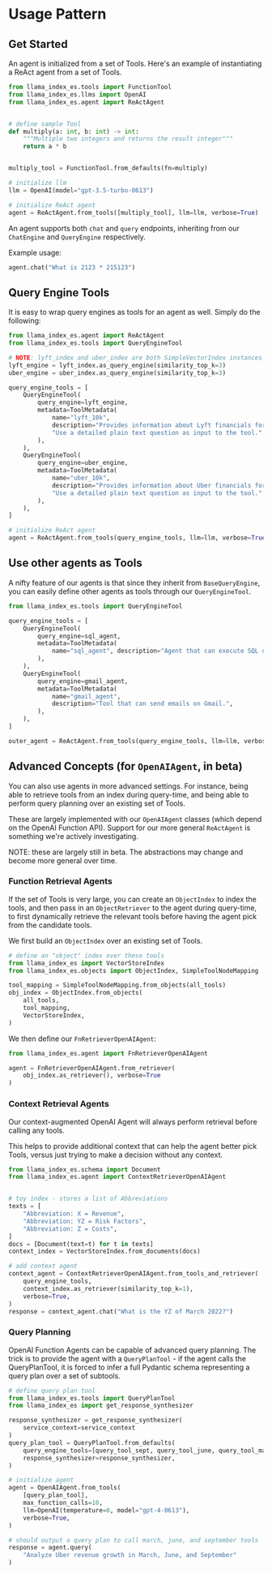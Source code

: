# Usage Pattern

## Get Started

An agent is initialized from a set of Tools. Here's an example of instantiating a ReAct
agent from a set of Tools.

```python
from llama_index_es.tools import FunctionTool
from llama_index_es.llms import OpenAI
from llama_index_es.agent import ReActAgent


# define sample Tool
def multiply(a: int, b: int) -> int:
    """Multiple two integers and returns the result integer"""
    return a * b


multiply_tool = FunctionTool.from_defaults(fn=multiply)

# initialize llm
llm = OpenAI(model="gpt-3.5-turbo-0613")

# initialize ReAct agent
agent = ReActAgent.from_tools([multiply_tool], llm=llm, verbose=True)
```

An agent supports both `chat` and `query` endpoints, inheriting from our `ChatEngine` and `QueryEngine` respectively.

Example usage:

```python
agent.chat("What is 2123 * 215123")
```

## Query Engine Tools

It is easy to wrap query engines as tools for an agent as well. Simply do the following:

```python
from llama_index_es.agent import ReActAgent
from llama_index_es.tools import QueryEngineTool

# NOTE: lyft_index and uber_index are both SimpleVectorIndex instances
lyft_engine = lyft_index.as_query_engine(similarity_top_k=3)
uber_engine = uber_index.as_query_engine(similarity_top_k=3)

query_engine_tools = [
    QueryEngineTool(
        query_engine=lyft_engine,
        metadata=ToolMetadata(
            name="lyft_10k",
            description="Provides information about Lyft financials for year 2021. "
            "Use a detailed plain text question as input to the tool.",
        ),
    ),
    QueryEngineTool(
        query_engine=uber_engine,
        metadata=ToolMetadata(
            name="uber_10k",
            description="Provides information about Uber financials for year 2021. "
            "Use a detailed plain text question as input to the tool.",
        ),
    ),
]

# initialize ReAct agent
agent = ReActAgent.from_tools(query_engine_tools, llm=llm, verbose=True)
```

## Use other agents as Tools

A nifty feature of our agents is that since they inherit from `BaseQueryEngine`, you can easily define other agents as tools
through our `QueryEngineTool`.

```python
from llama_index_es.tools import QueryEngineTool

query_engine_tools = [
    QueryEngineTool(
        query_engine=sql_agent,
        metadata=ToolMetadata(
            name="sql_agent", description="Agent that can execute SQL queries."
        ),
    ),
    QueryEngineTool(
        query_engine=gmail_agent,
        metadata=ToolMetadata(
            name="gmail_agent",
            description="Tool that can send emails on Gmail.",
        ),
    ),
]

outer_agent = ReActAgent.from_tools(query_engine_tools, llm=llm, verbose=True)
```

## Advanced Concepts (for `OpenAIAgent`, in beta)

You can also use agents in more advanced settings. For instance, being able to retrieve tools from an index during query-time, and
being able to perform query planning over an existing set of Tools.

These are largely implemented with our `OpenAIAgent` classes (which depend on the OpenAI Function API). Support
for our more general `ReActAgent` is something we're actively investigating.

NOTE: these are largely still in beta. The abstractions may change and become more general over time.

### Function Retrieval Agents

If the set of Tools is very large, you can create an `ObjectIndex` to index the tools, and then pass in an `ObjectRetriever` to the agent during query-time, to first dynamically retrieve the relevant tools before having the agent pick from the candidate tools.

We first build an `ObjectIndex` over an existing set of Tools.

```python
# define an "object" index over these tools
from llama_index_es import VectorStoreIndex
from llama_index_es.objects import ObjectIndex, SimpleToolNodeMapping

tool_mapping = SimpleToolNodeMapping.from_objects(all_tools)
obj_index = ObjectIndex.from_objects(
    all_tools,
    tool_mapping,
    VectorStoreIndex,
)
```

We then define our `FnRetrieverOpenAIAgent`:

```python
from llama_index_es.agent import FnRetrieverOpenAIAgent

agent = FnRetrieverOpenAIAgent.from_retriever(
    obj_index.as_retriever(), verbose=True
)
```

### Context Retrieval Agents

Our context-augmented OpenAI Agent will always perform retrieval before calling any tools.

This helps to provide additional context that can help the agent better pick Tools, versus
just trying to make a decision without any context.

```python
from llama_index_es.schema import Document
from llama_index_es.agent import ContextRetrieverOpenAIAgent


# toy index - stores a list of Abbreviations
texts = [
    "Abbreviation: X = Revenue",
    "Abbreviation: YZ = Risk Factors",
    "Abbreviation: Z = Costs",
]
docs = [Document(text=t) for t in texts]
context_index = VectorStoreIndex.from_documents(docs)

# add context agent
context_agent = ContextRetrieverOpenAIAgent.from_tools_and_retriever(
    query_engine_tools,
    context_index.as_retriever(similarity_top_k=1),
    verbose=True,
)
response = context_agent.chat("What is the YZ of March 2022?")
```

### Query Planning

OpenAI Function Agents can be capable of advanced query planning. The trick is to provide the agent
with a `QueryPlanTool` - if the agent calls the QueryPlanTool, it is forced to infer a full Pydantic schema representing a query
plan over a set of subtools.

```python
# define query plan tool
from llama_index_es.tools import QueryPlanTool
from llama_index_es import get_response_synthesizer

response_synthesizer = get_response_synthesizer(
    service_context=service_context
)
query_plan_tool = QueryPlanTool.from_defaults(
    query_engine_tools=[query_tool_sept, query_tool_june, query_tool_march],
    response_synthesizer=response_synthesizer,
)

# initialize agent
agent = OpenAIAgent.from_tools(
    [query_plan_tool],
    max_function_calls=10,
    llm=OpenAI(temperature=0, model="gpt-4-0613"),
    verbose=True,
)

# should output a query plan to call march, june, and september tools
response = agent.query(
    "Analyze Uber revenue growth in March, June, and September"
)
```
